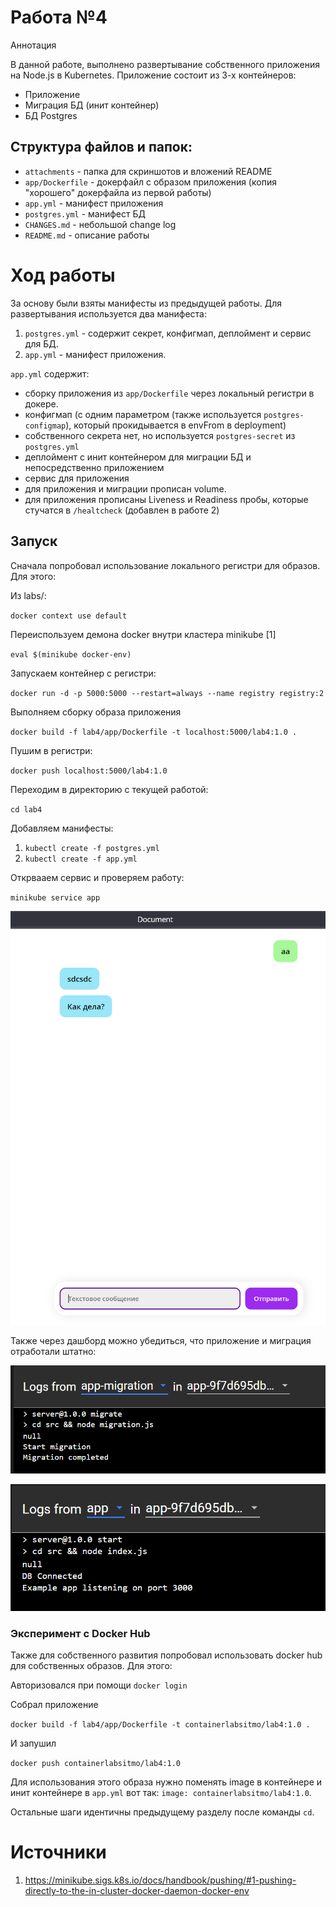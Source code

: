 # Работа №4

Аннотация

В данной работе, выполнено развертывание собственного приложения на Node.js в Kubernetes. Приложение состоит из 3-х контейнеров:
- Приложение
- Миграция БД (инит контейнер)
- БД Postgres
  
## Структура файлов и папок:
- `attachments` - папка для скриншотов и вложений README
- `app/Dockerfile` - докерфайл с образом приложения (копия "хорошего" докерфайла из первой работы)
- `app.yml` - манифест приложения
- `postgres.yml` - манифест БД
- `CHANGES.md` - небольшой change log
- `README.md` - описание работы

# Ход работы

За основу были взяты манифесты из предыдущей работы. Для развертывания используется два манифеста:
1. `postgres.yml` - содержит секрет, конфигмап, деплоймент и сервис для БД.
2. `app.yml` - манифест приложения.
   
`app.yml` содержит:
- сборку приложения из `app/Dockerfile` через локальный регистри в докере.
- конфигмап (с одним параметром (также используется `postgres-configmap`), который прокидывается в envFrom в deployment)
- собственного секрета нет, но используется `postgres-secret` из `postgres.yml`
- деплоймент с инит контейнером для миграции БД и непосредственно приложением
- сервис для приложения
- для приложения и миграции прописан volume.
- для приложения прописаны Liveness и Readiness пробы, которые стучатся в `/healtcheck` (добавлен в работе 2)

## Запуск

Сначала попробовал использование локального регистри для образов. Для этого:

Из labs/:

`docker context use default` 

Переиспользуем демона docker внутри кластера minikube [1]

`eval $(minikube docker-env)`

Запускаем контейнер с регистри:

`docker run -d -p 5000:5000 --restart=always --name registry registry:2`

Выполняем сборку образа приложения

`docker build -f lab4/app/Dockerfile -t localhost:5000/lab4:1.0 .`

Пушим в регистри:

`docker push localhost:5000/lab4:1.0`


Переходим в директорию с текущей работой:

`cd lab4` 

Добавляем манифесты:

1. `kubectl create -f postgres.yml`
2. `kubectl create -f app.yml`

Открвааем сервис и проверяем работу:

`minikube service app`

![alt text](attachments/image-2.png)

Также через дашборд можно убедиться, что приложение и миграция отработали штатно:

![alt text](attachments/image-3.png)

![alt text](attachments/image-4.png)

### Эксперимент с Docker Hub

Также для собственного развития попробовал использовать docker hub для собственных образов. Для этого:

Авторизовался при помощи
`docker login`

Собрал приложение

`docker build -f lab4/app/Dockerfile -t containerlabsitmo/lab4:1.0 .`

И запушил

`docker push containerlabsitmo/lab4:1.0`

Для использования этого образа нужно поменять image в контейнере и инит контейнере в `app.yml` вот так: `image: containerlabsitmo/lab4:1.0`.

Остальные шаги идентичны предыдущему разделу после команды `cd`.


# Источники

1. https://minikube.sigs.k8s.io/docs/handbook/pushing/#1-pushing-directly-to-the-in-cluster-docker-daemon-docker-env
